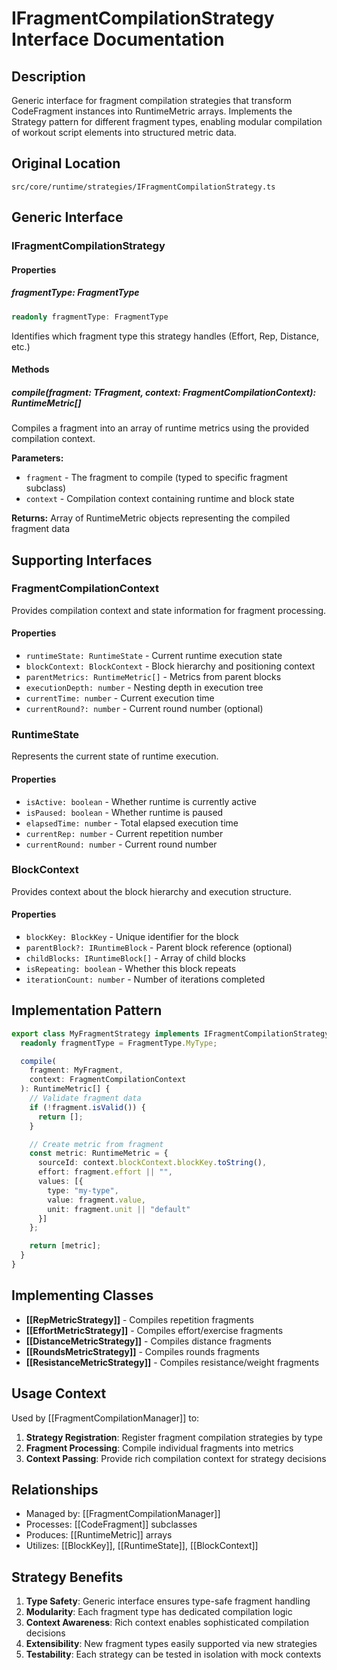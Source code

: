 # IFragmentCompilationStrategy Interface Documentation

## Description
Generic interface for fragment compilation strategies that transform CodeFragment instances into RuntimeMetric arrays. Implements the Strategy pattern for different fragment types, enabling modular compilation of workout script elements into structured metric data.

## Original Location
`src/core/runtime/strategies/IFragmentCompilationStrategy.ts`

## Generic Interface

### IFragmentCompilationStrategy<TFragment extends CodeFragment>

#### Properties

##### fragmentType: FragmentType
```typescript
readonly fragmentType: FragmentType
```
Identifies which fragment type this strategy handles (Effort, Rep, Distance, etc.)

#### Methods

##### compile(fragment: TFragment, context: FragmentCompilationContext): RuntimeMetric[]
Compiles a fragment into an array of runtime metrics using the provided compilation context.

**Parameters:**
- `fragment` - The fragment to compile (typed to specific fragment subclass)
- `context` - Compilation context containing runtime and block state

**Returns:** Array of RuntimeMetric objects representing the compiled fragment data

## Supporting Interfaces

### FragmentCompilationContext
Provides compilation context and state information for fragment processing.

#### Properties
- `runtimeState: RuntimeState` - Current runtime execution state
- `blockContext: BlockContext` - Block hierarchy and positioning context  
- `parentMetrics: RuntimeMetric[]` - Metrics from parent blocks
- `executionDepth: number` - Nesting depth in execution tree
- `currentTime: number` - Current execution time
- `currentRound?: number` - Current round number (optional)

### RuntimeState
Represents the current state of runtime execution.

#### Properties
- `isActive: boolean` - Whether runtime is currently active
- `isPaused: boolean` - Whether runtime is paused
- `elapsedTime: number` - Total elapsed execution time
- `currentRep: number` - Current repetition number
- `currentRound: number` - Current round number

### BlockContext
Provides context about the block hierarchy and execution structure.

#### Properties
- `blockKey: BlockKey` - Unique identifier for the block
- `parentBlock?: IRuntimeBlock` - Parent block reference (optional)
- `childBlocks: IRuntimeBlock[]` - Array of child blocks
- `isRepeating: boolean` - Whether this block repeats
- `iterationCount: number` - Number of iterations completed

## Implementation Pattern

```typescript
export class MyFragmentStrategy implements IFragmentCompilationStrategy<MyFragment> {
  readonly fragmentType = FragmentType.MyType;

  compile(
    fragment: MyFragment, 
    context: FragmentCompilationContext
  ): RuntimeMetric[] {
    // Validate fragment data
    if (!fragment.isValid()) {
      return [];
    }

    // Create metric from fragment
    const metric: RuntimeMetric = {
      sourceId: context.blockContext.blockKey.toString(),
      effort: fragment.effort || "",
      values: [{
        type: "my-type",
        value: fragment.value,
        unit: fragment.unit || "default"
      }]
    };

    return [metric];
  }
}
```

## Implementing Classes

- **[[RepMetricStrategy]]** - Compiles repetition fragments
- **[[EffortMetricStrategy]]** - Compiles effort/exercise fragments  
- **[[DistanceMetricStrategy]]** - Compiles distance fragments
- **[[RoundsMetricStrategy]]** - Compiles rounds fragments
- **[[ResistanceMetricStrategy]]** - Compiles resistance/weight fragments

## Usage Context

Used by [[FragmentCompilationManager]] to:
1. **Strategy Registration**: Register fragment compilation strategies by type
2. **Fragment Processing**: Compile individual fragments into metrics
3. **Context Passing**: Provide rich compilation context for strategy decisions

## Relationships

- Managed by: [[FragmentCompilationManager]]
- Processes: [[CodeFragment]] subclasses
- Produces: [[RuntimeMetric]] arrays
- Utilizes: [[BlockKey]], [[RuntimeState]], [[BlockContext]]

## Strategy Benefits

1. **Type Safety**: Generic interface ensures type-safe fragment handling
2. **Modularity**: Each fragment type has dedicated compilation logic
3. **Context Awareness**: Rich context enables sophisticated compilation decisions
4. **Extensibility**: New fragment types easily supported via new strategies
5. **Testability**: Each strategy can be tested in isolation with mock contexts
